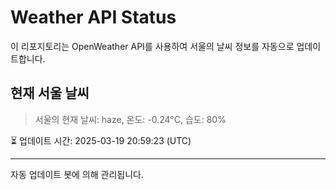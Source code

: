 
# Weather API Status

이 리포지토리는 OpenWeather API를 사용하여 서울의 날씨 정보를 자동으로 업데이트합니다.

## 현재 서울 날씨
> 서울의 현재 날씨: haze, 온도: -0.24°C, 습도: 80%

⏳ 업데이트 시간: 2025-03-19 20:59:23 (UTC)

---
자동 업데이트 봇에 의해 관리됩니다.

